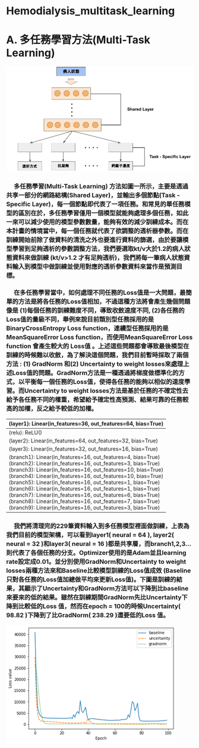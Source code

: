 # Hemodialysis_multitask_learning

# A.	多任務學習方法(Multi-Task Learning)
![alt text](https://github.com/qqq951009/Hemodialysis_multitask_learning/blob/master/image_folder/multitask%20learning%20architecture.png)
###  &emsp; 多任務學習(Multi-Task Learning) 方法如圖一所示，主要是透過共享一部分的網路結構(Shared Layer)，並輸出多個節點(Task - Specific Layer)，每一個節點即代表了一項任務。和常見的單任務模型的區別在於，多任務學習僅用一個模型就能夠處理多個任務，如此一來可以減少使用的模型參數數量，能夠有效的減少訓練成本。而在本計畫的情境當中，每一個任務就代表了欲調整的透析器參數。而在訓練開始前除了做資料的清洗之外也要進行資料的篩選，由於要讓模型學習到足夠透析的參數調整方法，我們要選取kt/v大於1.2的病人狀態資料來做訓練 (kt/v>1.2 才有足夠透析)，我們將每一筆病人狀態資料輸入到模型中做訓練並使用對應的透析參數資料來當作是預測目標。
### &emsp; 在多任務學習當中，如何處理不同任務的Loss值是一大問題，最簡單的方法是將各任務的Loss值相加，不過這種方法將會產生幾個問題像是 (1)每個任務的訓練難度不同，導致收斂速度不同, (2)各任務的Loss值的量級不同，舉例來說目前類別型任務採用的是BinaryCrossEntropy Loss function，連續型任務採用的是MeanSquareError Loss function，而使用MeanSquareError Loss function 會產生較大的 Loss值 。上述這些問題都會導致最後模型在訓練的時候難以收斂，為了解決這個問題，我們目前暫時採取了兩個方法 : (1) GradNorm 和(2) Uncertainty to weight losses來處理上述Loss值的問題。GradNorm方法是一種透過將梯度做標準化的方式，以平衡每一個任務的Loss值，使得各任務的能夠以相似的速度學習。而Uncertainty to weight losses方法是基於任務的不確定性去給予各任務不同的權重，希望給予確定性高預測、結果可靠的任務較高的加權，反之給予較低的加權。

| (layer1): Linear(in_features=36, out_features=64, bias=True)| 
| ----------- | 
| (relu): ReLU()|
| (layer2): Linear(in_features=64, out_features=32, bias=True)|
| (layer3): Linear(in_features=32, out_features=16, bias=True)|
| (branch1): Linear(in_features=16, out_features=4, bias=True) <br/>(branch2): Linear(in_features=16, out_features=3, bias=True) <br/> (branch3): Linear(in_features=16, out_features=10, bias=True)  <br/> (branch4): Linear(in_features=16, out_features=10, bias=True) <br/> (branch5): Linear(in_features=16, out_features=1, bias=True) <br/> (branch6): Linear(in_features=16, out_features=1, bias=True) <br/> (branch7): Linear(in_features=16, out_features=6, bias=True) <br/> (branch8): Linear(in_features=16, out_features=7, bias=True) <br/> (branch9): Linear(in_features=16, out_features=3, bias=True) |

###  &emsp; 我們將清理完的229筆資料輸入到多任務模型裡面做訓練，上表為我們目前的模型架構，可以看到layer1( neural = 64 ), layer2( neural = 32 )和layer3( neural = 16 )都是共享層，而branch1,2,3…則代表了各個任務的分支。Optimizer使用的是Adam並且learning rate設定成0.01。並分別使用GradNorm和Uncertainty to weight losses兩種方法來和Baseline比較模型訓練的Loss值成效 (Baseline 只對各任務的Loss值加總做平均來更新Loss值)。下圖是訓練的結果，其顯示了Uncertainty和GradNorm方法可以下降到比baseline來要來的低的結果。雖然在訓練期間GradNorm先比Uncertainty下降到比較低的Loss 值，然而在epoch = 100的時候Uncertainty( 98.82 )下降到了比GradNorm( 238.29 )還要低的Loss 值。
![alt text](https://github.com/qqq951009/Hemodialysis_multitask_learning/blob/master/image_folder/training%20loss.png)
